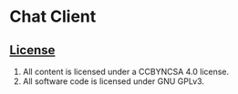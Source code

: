 # Chat Client

## [License](LICENSE)

1.  All content is licensed under a CC­BY­NC­SA 4.0 license.
1.  All software code is licensed under GNU GPLv3.
